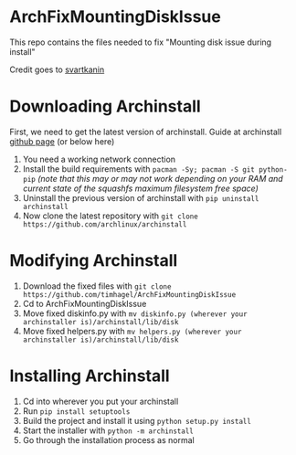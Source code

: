<h1>ArchFixMountingDiskIssue</h1>

This repo contains the files needed to fix "Mounting disk issue during install"

Credit goes to [svartkanin](https://github.com/svartkanin)

<h1>Downloading Archinstall</h1>

First, we need to get the latest version of archinstall. Guide at archinstall [github page](https://github.com/archlinux/archinstall) (or below here)

1. You need a working network connection
2. Install the build requirements with `pacman -Sy; pacman -S git python-pip`
   *(note that this may or may not work depending on your RAM and current state of the squashfs maximum filesystem free space)*
3. Uninstall the previous version of archinstall with `pip uninstall archinstall`
4. Now clone the latest repository with `git clone https://github.com/archlinux/archinstall`

<h1>Modifying Archinstall</h1>

1. Download the fixed files with `git clone https://github.com/timhagel/ArchFixMountingDiskIssue`
2. Cd to ArchFixMountingDiskIssue
3. Move fixed diskinfo.py with `mv diskinfo.py (wherever your archinstaller is)/archinstall/lib/disk`
4. Move fixed helpers.py with `mv helpers.py (wherever your archinstaller is)/archinstall/lib/disk`

<h1>Installing Archinstall</h1>

1. Cd into wherever you put your archinstall
2. Run `pip install setuptools`
3. Build the project and install it using `python setup.py install`
4. Start the installer with `python -m archinstall`
5. Go through the installation process as normal
